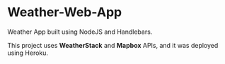 # Weather-Web-App

Weather App built using NodeJS and Handlebars. 

This project uses **WeatherStack** and **Mapbox** APIs, and it was deployed using Heroku.
